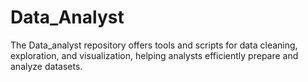 # Data_Analyst
The Data_analyst repository offers tools and scripts for data cleaning, exploration, and visualization, helping analysts efficiently prepare and analyze datasets.
